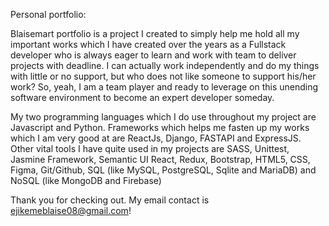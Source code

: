 Personal portfolio:

Blaisemart portfolio is a project I created to simply help me hold all my important works which I have created over the years as a Fullstack developer who is always eager to learn and work with team to deliver projects with deadline. I can actually work independently and do my things with little or no support, but who does not like someone to support his/her work? So, yeah, I am a team player and ready to leverage on this unending software environment to become an expert developer someday. 

My two programming languages which I do use throughout my project are Javascript and Python.
Frameworks which helps me fasten up my works which I am very good at are ReactJs, Django, FASTAPI and ExpressJS. Other vital tools I have quite used in my projects are SASS, Unittest, Jasmine Framework, Semantic UI React, Redux, Bootstrap, HTML5, CSS, Figma, Git/Github, SQL (like MySQL, PostgreSQL, Sqlite and MariaDB) and NoSQL (like MongoDB and Firebase)


Thank you for checking out. My email contact is <ejikemeblaise08@gmail.com>!

